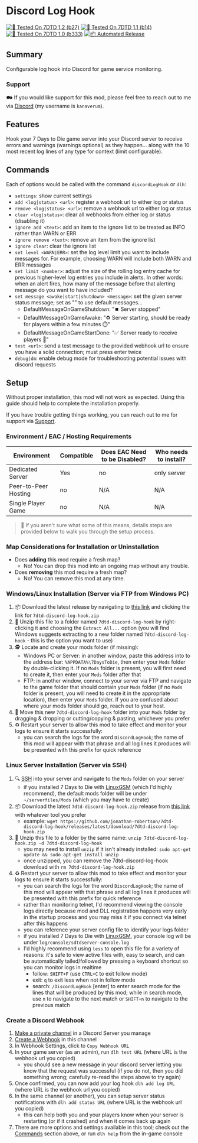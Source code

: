 # Discord Log Hook

[![🧪 Tested On 7DTD 1.2 (b27)](https://img.shields.io/badge/🧪%20Tested%20On-7DTD%201.2%20(b27)-blue.svg)](https://7daystodie.com/) [![🧪 Tested On 7DTD 1.1 (b14)](https://img.shields.io/badge/🧪%20Tested%20On-7DTD%201.1%20(b14)-blue.svg)](https://7daystodie.com/) [![🧪 Tested On 7DTD 1.0 (b333)](https://img.shields.io/badge/🧪%20Tested%20On-7DTD%201.0%20(b333)-blue.svg)](https://7daystodie.com/) [![📦 Automated Release](https://github.com/jonathan-robertson/7dtd-discord-log-hook/actions/workflows/release.yml/badge.svg)](https://github.com/jonathan-robertson/7dtd-discord-log-hook/actions/workflows/release.yml)

## Summary

Configurable log hook into Discord for game service monitoring.

### Support

🗪 If you would like support for this mod, please feel free to reach out to me via [Discord](https://discord.gg/hYa2sNHXya) (my username is `kanaverum`).

## Features

Hook your 7 Days to Die game server into your Discord server to receive errors and warnings (warnings optional) as they happen... along with the 10 most recent log lines of any type for context (limit configurable).

## Commands

Each of options would be called with the command `discordLogHook` or `dlh`:

- `settings`: show current settings
- `add <log|status> <url>`: register a webhook url to either log or status
- `remove <log|status> <url>`: remove a webhook url to either log or status
- `clear <log|status>`: clear all webhooks from either log or status (disabling it)
- `ignore add <text>`: add an item to the ignore list to be treated as INFO rather than WARN or ERR
- `ignore remove <text>`: remove an item from the ignore list
- `ignore clear`: clear the ignore list
- `set level <WARN|ERR>`: set the log level limit you want to include messages for. For example, choosing WARN will include both WARN and ERR messages
- `set limit <number>`: adjust the size of the rolling log entry cache for previous higher-level log entries you include in alerts. In other words: when an alert fires, how many of the message before that alerting message do you want to have included?
- `set message <awake|start|shutdown> <message>`: set the given server status message; set as \"\" to use default messages...
  - DefaultMessageOnGameShutdown: "⏹️ Server stopped"
  - DefaultMessageOnGameAwake: "♻️ Server starting, should be ready for players within a few minutes ⏱️"
  - DefaultMessageOnGameStartDone: "✅ Server ready to receive players 🎉"
- `test <url>`: send a test message to the provided webhook url to ensure you have a solid connection; must press enter twice
- `debug|dm`: enable debug mode for troubleshooting potential issues with discord requests

## Setup

Without proper installation, this mod will not work as expected. Using this guide should help to complete the installation properly.

If you have trouble getting things working, you can reach out to me for support via [Support](#support).

### Environment / EAC / Hosting Requirements

| Environment          | Compatible | Does EAC Need to be Disabled? | Who needs to install? |
| -------------------- | ---------- | ----------------------------- | --------------------- |
| Dedicated Server     | Yes        | no                            | only server           |
| Peer-to-Peer Hosting | no         | N/A                           | N/A                   |
| Single Player Game   | no         | N/A                           | N/A                   |

> 🤔 If you aren't sure what some of this means, details steps are provided below to walk you through the setup process.

### Map Considerations for Installation or Uninstallation

- Does **adding** this mod require a fresh map?
  - No! You can drop this mod into an ongoing map without any trouble.
- Does **removing** this mod require a fresh map?
  - No! You can remove this mod at any time.

### Windows/Linux Installation (Server via FTP from Windows PC)

1. 📦 Download the latest release by navigating to [this link](https://github.com/jonathan-robertson/7dtd-discord-log-hook/releases/latest/) and clicking the link for `7dtd-discord-log-hook.zip`
2. 📂 Unzip this file to a folder named `7dtd-discord-log-hook` by right-clicking it and choosing the `Extract All...` option (you will find Windows suggests extracting to a new folder named `7dtd-discord-log-hook` - this is the option you want to use)
3. 🕵️ Locate and create your mods folder (if missing):
    - Windows PC or Server: in another window, paste this address into to the address bar: `%APPDATA%\7DaysToDie`, then enter your `Mods` folder by double-clicking it. If no `Mods` folder is present, you will first need to create it, then enter your `Mods` folder after that
    - FTP: in another window, connect to your server via FTP and navigate to the game folder that should contain your `Mods` folder (if no `Mods` folder is present, you will need to create it in the appropriate location), then enter your `Mods` folder. If you are confused about where your mods folder should go, reach out to your host.
4. 🚚 Move this new `7dtd-discord-log-hook` folder into your `Mods` folder by dragging & dropping or cutting/copying & pasting, whichever you prefer
5. ♻️ Restart your server to allow this mod to take effect and monitor your logs to ensure it starts successfully:
    - you can search the logs for the word `DiscordLogHook`; the name of this mod will appear with that phrase and all log lines it produces will be presented with this prefix for quick reference

### Linux Server Installation (Server via SSH)

1. 🔍 [SSH](https://www.digitalocean.com/community/tutorials/how-to-use-ssh-to-connect-to-a-remote-server) into your server and navigate to the `Mods` folder on your server
    - if you installed 7 Days to Die with [LinuxGSM](https://linuxgsm.com/servers/sdtdserver/) (which I'd highly recommend), the default mods folder will be under `~/serverfiles/Mods` (which you may have to create)
2. 📦 Download the latest `7dtd-discord-log-hook.zip` release from [this link](https://github.com/jonathan-robertson/7dtd-discord-log-hook/releases/latest/) with whatever tool you prefer
    - example: `wget https://github.com/jonathan-robertson/7dtd-discord-log-hook/releases/latest/download/7dtd-discord-log-hook.zip`
3. 📂 Unzip this file to a folder by the same name: `unzip 7dtd-discord-log-hook.zip -d 7dtd-discord-log-hook`
    - you may need to install `unzip` if it isn't already installed: `sudo apt-get update && sudo apt-get install unzip`
    - once unzipped, you can remove the 7dtd-discord-log-hook download with `rm 7dtd-discord-log-hook.zip`
4. ♻️ Restart your server to allow this mod to take effect and monitor your logs to ensure it starts successfully:
    - you can search the logs for the word `DiscordLogHook`; the name of this mod will appear with that phrase and all log lines it produces will be presented with this prefix for quick reference
    - rather than monitoring telnet, I'd recommend viewing the console logs directly because mod and DLL registration happens very early in the startup process and you may miss it if you connect via telnet after this happens
    - you can reference your server config file to identify your logs folder
    - if you installed 7 Days to Die with [LinuxGSM](https://linuxgsm.com/servers/sdtdserver/), your console log will be under `log/console/sdtdserver-console.log`
    - I'd highly recommend using `less` to open this file for a variety of reasons: it's safe to view active files with, easy to search, and can be automatically tailed/followed by pressing a keyboard shortcut so you can monitor logs in realtime
      - follow: `SHIFT+F` (use `CTRL+C` to exit follow mode)
      - exit: `q` to exit less when not in follow mode
      - search: `/DiscordLogHook` [enter] to enter search mode for the lines that will be produced by this mod; while in search mode, use `n` to navigate to the next match or `SHIFT+n` to navigate to the previous match

### Create a Discord Webhook

1. [Make a private channel](https://discord.com/blog/starting-your-first-discord-server) in a Discord Server you manage
2. [Create a Webhook](https://support.discord.com/hc/en-us/articles/228383668-Intro-to-Webhooks) in this channel
3. In Webhook Settings, click to `Copy Webhook URL`
4. In your game server (as an admin), run `dlh test URL` (where URL is the webhook url you copied)
   - you should see a new message in your discord server letting you know that the request was successful (if you do not, then you did something wrong; carefully re-read the steps above to try again)
5. Once confirmed, you can now add your log hook `dlh add log URL` (where URL is the webhook url you copied)
6. In the same channel (or another), you can setup server status notifications with `dlh add status URL` (where URL is the webhook url you copied)
   - this can help both you and your players know when your server is restarting (or if it crashed) and when it comes back up again
7. There are more options and settings available in this tool; check out the [Commands](#commands) section above, or run `dlh help` from the in-game console
